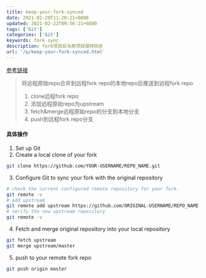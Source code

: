 ```yaml
---
title: keep-your-fork-synced
date: 2021-02-20T11:20:21+0800
updated: 2021-02-22T09:56:21+0800
tags: ['Git']
categories: ['Git']
keywords: fork sync
description: fork项目后与原项目保持同步
url: '/p/keep-your-fork-synced.html'
---
```


[参考链接](https://docs.github.com/en/github/getting-started-with-github/fork-a-repo#keep-your-fork-synced)

> 将远程原始repo合并到远程fork repo的本地repo后推送到远程fork repo
>
> 1. clone远程fork repo
> 2. 添加远程原始repo为upstream
> 3. fetch&merge远程原始repo的分支到本地分支
> 4. push到远程fork repo分支

#### 具体操作

1. Set up Git
2. Create a local clone of your fork

```bash
git clone https://github.com/YOUR-USERNAME/REPO_NAME.git
```

3. Configure Git to sync your fork with the original repository

```bash
# check the current configured remote repository for your fork.
git remote -v
# add upstream
git remote add upstream https://github.com/ORIGINAL-USERNAME/REPO_NAME.git
# verify the new upstream repository
git remote -v
```

4. Fetch and merge original repository into your local repository

```bash
git fetch upstream
git merge upstream/master
```

5. push to your remote fork repo

```bash
git push origin master
```

